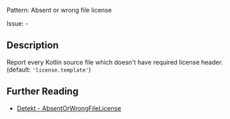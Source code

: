 Pattern: Absent or wrong file license

Issue: -

## Description

Report every Kotlin source file which doesn't have required license header. (default: `'license.template'`)

## Further Reading

* [Detekt - AbsentOrWrongFileLicense](https://detekt.dev/docs/rules/comments/#absentorwrongfilelicense)